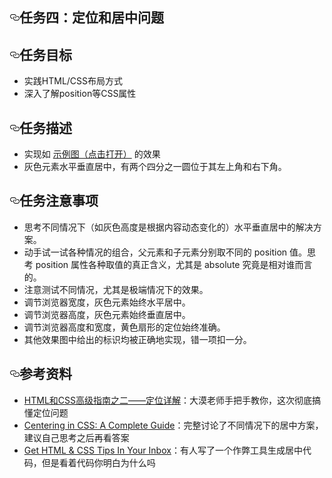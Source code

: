 
  <div id="readme" class="readme blob instapaper_body">
    <article class="markdown-body entry-content" itemprop="text"><h1><a id="user-content-任务四定位和居中问题" class="anchor" href="#任务四定位和居中问题" aria-hidden="true"><svg aria-hidden="true" class="octicon octicon-link" height="16" version="1.1" viewBox="0 0 16 16" width="16"><path fill-rule="evenodd" d="M4 9h1v1H4c-1.5 0-3-1.69-3-3.5S2.55 3 4 3h4c1.45 0 3 1.69 3 3.5 0 1.41-.91 2.72-2 3.25V8.59c.58-.45 1-1.27 1-2.09C10 5.22 8.98 4 8 4H4c-.98 0-2 1.22-2 2.5S3 9 4 9zm9-3h-1v1h1c1 0 2 1.22 2 2.5S13.98 12 13 12H9c-.98 0-2-1.22-2-2.5 0-.83.42-1.64 1-2.09V6.25c-1.09.53-2 1.84-2 3.25C6 11.31 7.55 13 9 13h4c1.45 0 3-1.69 3-3.5S14.5 6 13 6z"></path></svg></a>任务四：定位和居中问题</h1>

<h2><a id="user-content-任务目标" class="anchor" href="#任务目标" aria-hidden="true"><svg aria-hidden="true" class="octicon octicon-link" height="16" version="1.1" viewBox="0 0 16 16" width="16"><path fill-rule="evenodd" d="M4 9h1v1H4c-1.5 0-3-1.69-3-3.5S2.55 3 4 3h4c1.45 0 3 1.69 3 3.5 0 1.41-.91 2.72-2 3.25V8.59c.58-.45 1-1.27 1-2.09C10 5.22 8.98 4 8 4H4c-.98 0-2 1.22-2 2.5S3 9 4 9zm9-3h-1v1h1c1 0 2 1.22 2 2.5S13.98 12 13 12H9c-.98 0-2-1.22-2-2.5 0-.83.42-1.64 1-2.09V6.25c-1.09.53-2 1.84-2 3.25C6 11.31 7.55 13 9 13h4c1.45 0 3-1.69 3-3.5S14.5 6 13 6z"></path></svg></a>任务目标</h2>

<ul>
<li>实践HTML/CSS布局方式<br></li>
<li>深入了解position等CSS属性<br></li>
</ul>

<h2><a id="user-content-任务描述" class="anchor" href="#任务描述" aria-hidden="true"><svg aria-hidden="true" class="octicon octicon-link" height="16" version="1.1" viewBox="0 0 16 16" width="16"><path fill-rule="evenodd" d="M4 9h1v1H4c-1.5 0-3-1.69-3-3.5S2.55 3 4 3h4c1.45 0 3 1.69 3 3.5 0 1.41-.91 2.72-2 3.25V8.59c.58-.45 1-1.27 1-2.09C10 5.22 8.98 4 8 4H4c-.98 0-2 1.22-2 2.5S3 9 4 9zm9-3h-1v1h1c1 0 2 1.22 2 2.5S13.98 12 13 12H9c-.98 0-2-1.22-2-2.5 0-.83.42-1.64 1-2.09V6.25c-1.09.53-2 1.84-2 3.25C6 11.31 7.55 13 9 13h4c1.45 0 3-1.69 3-3.5S14.5 6 13 6z"></path></svg></a>任务描述</h2>

<ul>
<li>实现如 <a href="http://7xrp04.com1.z0.glb.clouddn.com/task_1_4_1.png">示例图（点击打开）</a> 的效果<br></li>
<li>灰色元素水平垂直居中，有两个四分之一圆位于其左上角和右下角。<br></li>
</ul>

<h2><a id="user-content-任务注意事项" class="anchor" href="#任务注意事项" aria-hidden="true"><svg aria-hidden="true" class="octicon octicon-link" height="16" version="1.1" viewBox="0 0 16 16" width="16"><path fill-rule="evenodd" d="M4 9h1v1H4c-1.5 0-3-1.69-3-3.5S2.55 3 4 3h4c1.45 0 3 1.69 3 3.5 0 1.41-.91 2.72-2 3.25V8.59c.58-.45 1-1.27 1-2.09C10 5.22 8.98 4 8 4H4c-.98 0-2 1.22-2 2.5S3 9 4 9zm9-3h-1v1h1c1 0 2 1.22 2 2.5S13.98 12 13 12H9c-.98 0-2-1.22-2-2.5 0-.83.42-1.64 1-2.09V6.25c-1.09.53-2 1.84-2 3.25C6 11.31 7.55 13 9 13h4c1.45 0 3-1.69 3-3.5S14.5 6 13 6z"></path></svg></a>任务注意事项</h2>

<ul>
<li>思考不同情况下（如灰色高度是根据内容动态变化的）水平垂直居中的解决方案。<br></li>
<li>动手试一试各种情况的组合，父元素和子元素分别取不同的 position 值。思考 position 属性各种取值的真正含义，尤其是 absolute 究竟是相对谁而言的。<br></li>
<li>注意测试不同情况，尤其是极端情况下的效果。<br></li>
<li>调节浏览器宽度，灰色元素始终水平居中。<br></li>
<li>调节浏览器高度，灰色元素始终垂直居中。<br></li>
<li>调节浏览器高度和宽度，黄色扇形的定位始终准确。<br></li>
<li>其他效果图中给出的标识均被正确地实现，错一项扣一分。<br></li>
</ul>

<h2><a id="user-content-参考资料" class="anchor" href="#参考资料" aria-hidden="true"><svg aria-hidden="true" class="octicon octicon-link" height="16" version="1.1" viewBox="0 0 16 16" width="16"><path fill-rule="evenodd" d="M4 9h1v1H4c-1.5 0-3-1.69-3-3.5S2.55 3 4 3h4c1.45 0 3 1.69 3 3.5 0 1.41-.91 2.72-2 3.25V8.59c.58-.45 1-1.27 1-2.09C10 5.22 8.98 4 8 4H4c-.98 0-2 1.22-2 2.5S3 9 4 9zm9-3h-1v1h1c1 0 2 1.22 2 2.5S13.98 12 13 12H9c-.98 0-2-1.22-2-2.5 0-.83.42-1.64 1-2.09V6.25c-1.09.53-2 1.84-2 3.25C6 11.31 7.55 13 9 13h4c1.45 0 3-1.69 3-3.5S14.5 6 13 6z"></path></svg></a>参考资料</h2>

<ul>
<li><a href="http://www.w3cplus.com/css/advanced-html-css-lesson2-detailed-css-positioning.html">HTML和CSS高级指南之二——定位详解</a>：大漠老师手把手教你，这次彻底搞懂定位问题<br></li>
<li><a href="https://css-tricks.com/centering-css-complete-guide/">Centering in CSS: A Complete Guide</a>：完整讨论了不同情况下的居中方案，建议自己思考之后再看答案<br></li>
<li><a href="http://howtocenterincss.com/">Get HTML &amp; CSS Tips In Your Inbox</a>：有人写了一个作弊工具生成居中代码，但是看着代码你明白为什么吗<br></li>
</ul>
</article>
  </div>

</div>
